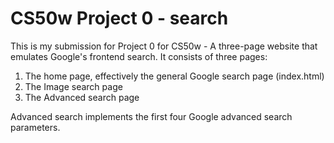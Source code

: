 # CS50w Project 0 - search

This is my submission for Project 0 for CS50w - A three-page website that emulates Google's frontend search.
It consists of three pages:
1. The home page, effectively the general Google search page (index.html)
2. The Image search page
3. The Advanced search page

Advanced search implements the first four Google advanced search parameters.
